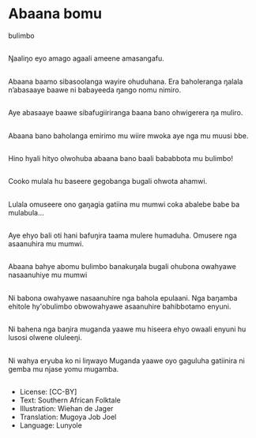 # Abaana bomu
bulimbo

##
Ŋaaliŋo eyo amago
agaali ameene
amasangafu.


##
Abaana baamo
sibasoolanga wayire
ohuduhana. Era
baholeranga ŋalala
n’abasaaye baawe ni
babayeeda ŋango nomu
nimiro.


##
Aye abasaaye baawe
sibafugiiriranga baana
bano ohwigerera ŋa
muliro.


##
Abaana bano baholanga
emirimo mu wiire
mwoka aye nga mu
muusi bbe.


##
Hino hyali hityo olwohuba abaana bano
baali bababbota mu bulimbo!


##
Cooko mulala hu
baseere gegobanga
bugali ohwota ahamwi.


##
Lulala omuseere ono
gaŋagia gatiina mu
mumwi coka abalebe
babe ba mulabula…


##
Aye ehyo bali oti hani
bafuŋira taama mulere
humaduha. Omusere
nga asaanuhira mu
mumwi.


##
Abaana bahye abomu
bulimbo banakuŋala
bugali ohubona
owahyawe nasaanuhiye
mu mumwi


##
Ni babona owahyawe
nasaanuhire nga bahola
epulaani. Nga baŋamba
ehitole hy'obulimbo
obwowahyawe
asaanuhire
bahibbotamo enyuni.


##
Ni bahena nga baŋira
muganda yaawe mu
hiseera ehyo owaali
enyuni hu lusosi olwene
oluleeŋi.


##
Ni wahya eryuba ko ni
liŋwayo Muganda
yaawe oyo gaguluha
gatiinira ni gemba mu
njase yomu mugamba.


##
* License: [CC-BY]
* Text: Southern African Folktale
* Illustration: Wiehan de Jager
* Translation: Mugoya Job Joel
* Language: Lunyole
